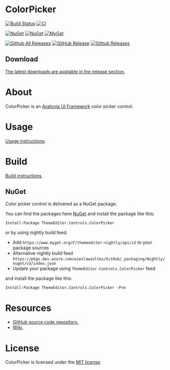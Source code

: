 # ColorPicker

[![Build Status](https://dev.azure.com/wieslawsoltes/GitHub/_apis/build/status/wieslawsoltes.ColorPicker?repoName=wieslawsoltes%2FColorPicker&branchName=release%2F0.10.11-rc.1)](https://dev.azure.com/wieslawsoltes/GitHub/_build/latest?definitionId=106&repoName=wieslawsoltes%2FColorPicker&branchName=release%2F0.10.11-rc.1)
[![CI](https://github.com/wieslawsoltes/ColorPicker/actions/workflows/build.yml/badge.svg)](https://github.com/wieslawsoltes/ThemeEditor/actions/workflows/build.yml)

[![NuGet](https://img.shields.io/nuget/v/ThemeEditor.Controls.ColorPicker.svg)](https://www.nuget.org/packages/ThemeEditor.Controls.ColorPicker)
[![NuGet](https://img.shields.io/nuget/dt/ThemeEditor.Controls.ColorPicker.svg)](https://www.nuget.org/packages/ThemeEditor.Controls.ColorPicker)
[![MyGet](https://img.shields.io/myget/themeeditor-nightly/vpre/ThemeEditor.Controls.ColorPicker.svg?label=myget)](https://www.myget.org/gallery/themeeditor-nightly)

[![Github All Releases](https://img.shields.io/github/downloads/wieslawsoltes/themeeditor/total.svg)](https://github.com/wieslawsoltes/ThemeEditor/releases)
[![GitHub Release](https://img.shields.io/github/release/wieslawsoltes/themeeditor.svg)](https://github.com/wieslawsoltes/ThemeEditor/releases/latest)
[![Github Releases](https://img.shields.io/github/downloads/wieslawsoltes/themeeditor/latest/total.svg)](https://github.com/wieslawsoltes/ThemeEditor/releases)

## Download

[The latest downloads are available in the release section.](https://github.com/wieslawsoltes/ColorPicker/releases/latest)

# About

ColorPicker is an [Avalonia UI Framework](http://avaloniaui.net/) color picker control.

# Usage

[Usage instructions](https://github.com/wieslawsoltes/ColorPicker/wiki/Usage).

# Build

[Build instructions](https://github.com/wieslawsoltes/ColorPicker/wiki/Build).

## NuGet

Color picker control is delivered as a NuGet package.

You can find the packages here [NuGet](https://www.nuget.org/packages/ThemeEditor.Controls.ColorPicker/) and install the package like this:

`Install-Package ThemeEditor.Controls.ColorPicker`

or by using nightly build feed:
* Add `https://www.myget.org/F/themeeditor-nightly/api/v2` to your package sources
* Alternative nightly build feed `https://pkgs.dev.azure.com/wieslawsoltes/GitHub/_packaging/Nightly/nuget/v3/index.json`
* Update your package using `ThemeEditor.Controls.ColorPicker` feed

and install the package like this:

`Install-Package ThemeEditor.Controls.ColorPicker -Pre`

# Resources

* [GitHub source code repository.](https://github.com/wieslawsoltes/ColorPicker)
* [Wiki.](https://github.com/wieslawsoltes/ColorPicker/wiki)

# License

ColorPicker is licensed under the [MIT license](LICENSE.TXT).
